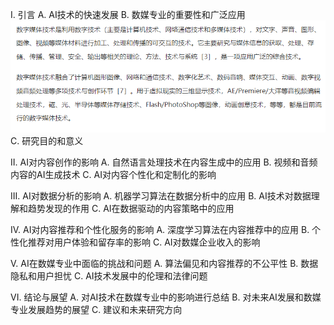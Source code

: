 I. 引言
A. AI技术的快速发展
B. 数媒专业的重要性和广泛应用
![alt text](image.png)
C. 研究目的和意义

II. AI对内容创作的影响
A. 自然语言处理技术在内容生成中的应用
B. 视频和音频内容的AI生成技术
C. AI对内容个性化和定制化的影响

III. AI对数据分析的影响
A. 机器学习算法在数据分析中的应用
B. AI技术对数据理解和趋势发现的作用
C. AI在数据驱动的内容策略中的应用

IV. AI对内容推荐和个性化服务的影响
A. 深度学习算法在内容推荐中的应用
B. 个性化推荐对用户体验和留存率的影响
C. AI对数媒企业收入的影响

V. AI在数媒专业中面临的挑战和问题
A. 算法偏见和内容推荐的不公平性
B. 数据隐私和用户担忧
C. AI技术发展中的伦理和法律问题

VI. 结论与展望
A. 对AI技术在数媒专业中的影响进行总结
B. 对未来AI发展和数媒专业发展趋势的展望
C. 建议和未来研究方向